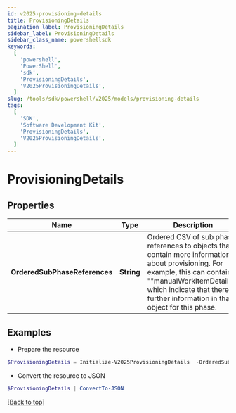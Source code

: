 ```yaml
---
id: v2025-provisioning-details
title: ProvisioningDetails
pagination_label: ProvisioningDetails
sidebar_label: ProvisioningDetails
sidebar_class_name: powershellsdk
keywords:
  [
    'powershell',
    'PowerShell',
    'sdk',
    'ProvisioningDetails',
    'V2025ProvisioningDetails',
  ]
slug: /tools/sdk/powershell/v2025/models/provisioning-details
tags:
  [
    'SDK',
    'Software Development Kit',
    'ProvisioningDetails',
    'V2025ProvisioningDetails',
  ]
---
```


# ProvisioningDetails

## Properties

| Name | Type | Description | Notes |
| --- | --- | --- | --- |
| **OrderedSubPhaseReferences** | **String** | Ordered CSV of sub phase references to objects that contain more information about provisioning. For example, this can contain ""manualWorkItemDetails"" which indicate that there is further information in that object for this phase. | [optional] |

## Examples

- Prepare the resource

```powershell
$ProvisioningDetails = Initialize-V2025ProvisioningDetails  -OrderedSubPhaseReferences manualWorkItemDetails
```

- Convert the resource to JSON

```powershell
$ProvisioningDetails | ConvertTo-JSON
```

[[Back to top]](#)
